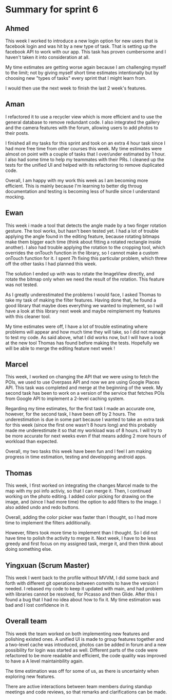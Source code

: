 # Summary for sprint 6

## Ahmed

This week I worked to introduce a new login option for new users that is facebook login and was hit by a new type of task. That is setting up the facebook API to work with our app. This task has proven cumbersome and I haven't taken it into consideration at all.

My time estimates are getting worse again because I am challenging myself to the limit; not by giving myself short time estimates intentionally but by choosing new "types of tasks" every sprint that I might learn from.

I would then use the next week to finish the last 2 week's features.


## Aman 

I refactored it to use a recycler view which is more efficient and to use the general database to remove redundant code. I also integrated the gallery and the camera features with the forum, allowing users to add photos to their posts.

I finished all my tasks for this sprint and took on an extra 4 hour task since I had more free time from other courses this week. My time estimates were almost on point with a couple of tasks that I over/under estimated by 1 hour. I also had some time to help my teammates with their PRs. I cleaned up the tests for the unified UI and helped with its refactoring to remove duplicated code.

Overall, I am happy with my work this week as I am becoming more efficient. This is mainly because I'm learning to better dig throug documentation and testing is becoming less of hurdle since I understand mocking.

## Ewan 
This week i made a tool that detects the angle made by a two finger rotation gesture. The tool works, but hasn't been tested yet. I had a lot of trouble applying the angle found in the editing feature, because rotating bitmaps make them bigger each time (think about fitting a rotated rectangle inside another). I also had trouble applying the rotation to the cropping tool, which overrides the onTouch function in the library, so I cannot make a custom onTouch function for it. I spent 7h fixing this particular problem, which threw off the other tasks I had planned this week.

The solution I ended up with was to rotate the ImageView directly, and rotate the bitmap only when we need the result of the rotation. This feature was not tested.

As I greatly underestimated the problems I would face, I asked Thomas to take my task of making the filter features. Having done that, he found a good library that maybe does everything we wanted to implement, so I will have a look at this library next week and maybe reimplement my features with this cleaner tool.

My time estimates were off, I have a lot of trouble estimating where problems will appear and how much time they will take, so I did not manage to test my code.
As said above, what I did works now, but I will have a look at the new tool Thomas has found before making the tests. Hopefully we will be able to merge the editing feature next week !


## Marcel 

This week, I worked on changing the API that we were using to fetch the POIs, we used to use Overpass API and now we are using Google Places API. This task was completed and merge at the beginning of the week. My second task has been to work on a version of the service that fetches POIs from Google API to implement a 2-level caching system.

Regarding my time estimates, for the first task I made an accurate one, however, for the second task, I have been off by 2 hours. The underestimation is due in some part because I wanted to take an extra task for this week (since the first one wasn't 8 hours long) and this probably made me underestimate it so that my workload was of 8 hours. I will try to be more accurate for next weeks even if that means adding 2 more hours of workload than expected.

Overall, my two tasks this week have been fun and I feel I am making progress in time estimation, testing and developping android apps.


## Thomas

This week, I first worked on integrating the changes Marcel made to the map with my poi info activiy, so that I can merge it. Then, I continued working on the photo editing. I added color picking for drawing on the image, and (since I had more time) the option to add filters to the image. I also added undo and redo buttons.

Overall, adding the color picker was faster than I thought, so I had more time to implement the filters additionally.

However, filters took more time to implement than I thought. So I did not have time to polish the activity to merge it. Next week, I have to be less greedy and first focus on my assigned task, merge it, and then think about doing something else.


## Yingxuan (Scrum Master)

This week I went back to the profile without MVVM, I did some back and forth with different git operations between commits to have the version I needed. I rebased my code to keep it updated with main, and had problem with libraries cannot be resolved, for Picasso and then Glide. After this I found a bug that I had no idea about how to fix it. 
My time estimation was bad and I lost confidence in it.

## Overall team

This week the team worked on both implementing new features and polishing existed ones. A unified UI is made to group features together and a two-level cache was introduced, photos can be added in forum and a new possibility for login was started as well. Different parts of the code were refactored to be more readable and efficient, the code quality was improved to have a A level maintainbility again.

The time estimation was off for some of us, as there is uncertainty when exploring new features.

There are active interactions between team members during standup meetings and code reviews, so that remarks and clarifications can be made. 


